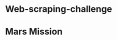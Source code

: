 #                                                                    Web-scraping-challenge
# Mars Mission 
